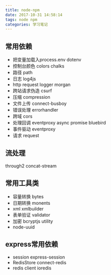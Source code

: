 ```yaml
---
title: node-npm
date: 2017-10-31 14:58:14
tags: node npm
categories: 学习笔记
---
```


## 常用依赖
- 把变量加载入process.env dotenv
- 控制台颜色     colors  chalks
- 路径    path
- 日志    log4js
- http request logger   morgan
- 跨站请求伪造    csurf
- 压缩    compression
- 文件上传  connect-busboy
- 错误处理  errorhandler
- 跨域    cors
- 处理回调  eventproxy async promise bluebird
- 事件驱动  eventproxy
- 请求  request



## 流处理

through2
concat-stream

## 常用工具类
- 容量转换  bytes
- 日期转换  monents
- xml   xmlbuilder
- 表单验证  validator
- 加密    bcryptjs utility
- node-uuid





## express常用依赖
- session   express-session
- RedisStore    connect-redis
- redis client  ioredis

